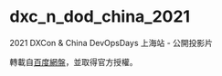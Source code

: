 # dxc_n_dod_china_2021
2021 DXCon & China DevOpsDays 上海站 - 公開投影片

轉載自[百度網盤](https://pan.baidu.com/s/1Vbq9HmodbjAltN1rR0t7cw)，並取得官方授權。
